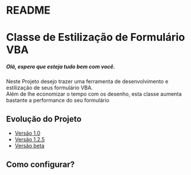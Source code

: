 # README

<h1 style={align: "center", color: "blue"}>Classe de Estilização de Formulário VBA</h1>

<h5>Olá, espero que esteja tudo bem com você.</h5>

<p>Neste Projeto desejo trazer uma ferramenta de desenvolvimento e estilização de seus formulário VBA. <br />
Além de lhe economizar o tempo com os desenho, esta classe aumenta bastante a performance do seu formulário
</p>

<h2>Evolução do Projeto</h2>

* [Versão 1.0](#Sobre)
* [Versão 1.2.5](#Versao)
* [Versão beta](#versaobeta)

<h2>Como configurar?</h2>


